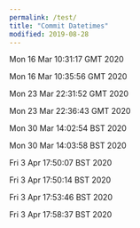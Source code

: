 ```yaml
---
permalink: /test/
title: "Commit Datetimes"
modified: 2019-08-28
---
```


Mon 16 Mar 10:31:17 GMT 2020

Mon 16 Mar 10:35:56 GMT 2020

Mon 23 Mar 22:31:52 GMT 2020

Mon 23 Mar 22:36:43 GMT 2020

Mon 30 Mar 14:02:54 BST 2020

Mon 30 Mar 14:03:58 BST 2020

Fri  3 Apr 17:50:07 BST 2020

Fri  3 Apr 17:50:14 BST 2020

Fri  3 Apr 17:53:46 BST 2020

Fri  3 Apr 17:58:37 BST 2020
